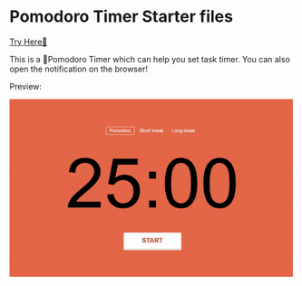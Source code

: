 # Pomodoro Timer Starter files

[Try Here🔗](https://fanpeng-l.github.io/js_pomodoro_app/)

This is a 🍅Pomodoro Timer which can help you set task timer. You can also open the notification on the browser!

Preview:

<img src="./preview.gif" width="500">
